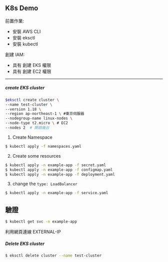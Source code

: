 ## K8s Demo

前置作業:
- 安裝 AWS CLI
- 安裝 eksctl
- 安裝 kubectl

創建 IAM:
- 具有 創建 EKS 權限
- 具有 創建 EC2 權限

---
##### create EKS cluster
```Bash
$eksctl create cluster \
--name test-cluster \
--version 1.18 \
--region ap-northeast-1 \ #東京伺服器
--nodegroup-name linux-nodes \
--node-type t2.micro \ # EC2
--nodes 2  # 開啟幾台
```

1. Create Namespace
```Bash
$ kubectl apply -f namespaces.yaml
```
2. Create some resources
```Bash
$ kubectl apply -n example-app -f secret.yaml
$ kubectl apply -n example-app -f configmap.yaml
$ kubectl apply -n example-app -f deployment.yaml
```
3. change the `type: LoadBalancer`
```Bash
$ kubectl apply -n example-app -f service.yaml
```
## 驗證
```Bash
$ kubectl get svc -n example-app
```
利用網頁連線 EXTERNAL-IP

##### Delete EKS cluster
```Bash
$ eksctl delete cluster --name test-cluster
```
